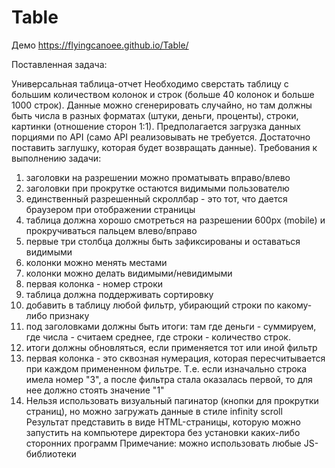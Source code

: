 # Table

Демо https://flyingcanoee.github.io/Table/

Поставленная задача:

Универсальная таблица-отчет Необходимо сверстать таблицу с большим количеством колонок и строк (больше 40 колонок и больше 1000 строк). Данные можно сгенерировать случайно, но там должны быть числа в разных форматах (штуки, деньги, проценты), строки, картинки (отношение сторон 1:1).
Предполагается загрузка данных порциями по API (само API реализовывать не требуется. Достаточно поставить заглушку, которая будет возвращать данные). Требования к выполнению задачи:
1. заголовки на разрешении можно проматывать вправо/влево
2. заголовки при прокрутке остаются видимыми пользователю
3. единственный разрешенный скроллбар - это тот, что дается браузером при отображении страницы
4. таблица должна хорошо смотреться на разрешении 600px (mobile) и прокручиваться пальцем влево/вправо
5. первые три столбца должны быть зафиксированы и оставаться видимыми
6. колонки можно менять местами
7. колонки можно делать видимыми/невидимыми
8. первая колонка - номер строки
9. таблица должна поддерживать сортировку
10. добавить в таблицу любой фильтр, убирающий строки по какому-либо признаку
11. под заголовками должны быть итоги: там где деньги - суммируем, где числа - считаем среднее, где строки - количество строк.
12. итоги должны обновляться, если применяется тот или иной фильтр
13. первая колонка - это сквозная нумерация, которая пересчитывается при каждом примененном фильтре. Т.е. если изначально строка имела номер "3", а после фильтра стала оказалась первой, то для нее должно стоять значение "1"
14. Нельзя использовать визуальный пагинатор (кнопки для прокрутки страниц), но можно загружать данные в стиле infinity scroll Результат представить в виде HTML-страницы, которую можно запустить на компьютере директора без установки каких-либо сторонних программ Примечание: можно использовать любые JS-библиотеки
